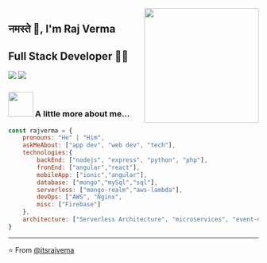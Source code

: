 <img align='right' src="https://media.giphy.com/media/M9gbBd9nbDrOTu1Mqx/giphy.gif" width="230">

## नमस्ते 🙏, I'm Raj Verma 
## Full Stack Developer 👨‍💻

[![](https://img.shields.io/badge/LinkedIn-ashrafkm-blue)](https://www.linkedin.com/in/itsrajverma/)
[![](https://img.shields.io/badge/Gmail-ashrafkm010%40gmail.com-red)](mailto:info.mrverma@gmail.com)


### <img src="https://media.giphy.com/media/VgCDAzcKvsR6OM0uWg/giphy.gif" width="50"> A little more about me...  

```javascript
const rajverma = {
    pronouns: "He" | "Him",
    askMeAbout: ["app dev", "web dev", "tech"],
    technologies:{
        backEnd: ["nodejs", "express", "python", "php"],
        fronEnd: ["angular","react"],
        mobileApp: ["ionic","angular"],
        database: ["mongo","mySql","sql"],
        serverless: ["mongo-realm","aws-lambda"],
        devOps: ["AWS", "Nginx",
        misc: ["Firebase"]
    },
    architecture: ["Serverless Architecture", "microservices", "event-driven", "Single page applications"],
}
```

---
⭐️ From [@itsrajvema](https://github.com/itsrajverma)
